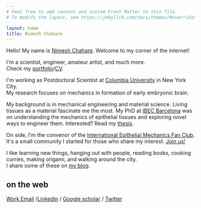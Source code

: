 ```yaml
---
# Feel free to add content and custom Front Matter to this file.
# To modify the layout, see https://jekyllrb.com/docs/themes/#overriding-theme-defaults

layout: home
title: Nimesh Chahare
---
```


Hello! My name is [Nimesh Chahare](). Welcome to my corner of the internet!

I'm a scientist, engineer, amateur artist, and much more. <br>
Check my [portfolio]()/[CV]().

I'm working as Postdoctoral Scientist at [Columbia University](https://nerurkar.bme.columbia.edu/) in New York City.<br>
My research focuses on mechanics in formation of early embryonic brain.

My background is in mechanical engineering and material science. Living tissues as a material fascinate me the most. My PhD at [IBEC Barcelona](https://ibecbarcelona.eu/integrative) was on understanding the mechanics of epithelial tissues and exploring novel ways to engineer them. Interested? Read my [thesis](https://upcommons.upc.edu/handle/2117/401551).

On side, I'm the convenor of the [International Epithelial Mechanics Fan Club](https://twitter.com/EpiMechFC). It's a small community I started for those who share my interest. [Join us!](https://twitter.com/intent/user?screen_name=EpiMechFC)

I like learning new things, hanging out with people, reading books, cooking curries, making origami, and walking around the city.<br>
I share some of these on [my blog]().<br>

## on the web

[Work Email](mailto:nimesh.c@columbia.edu) /[LinkedIn](https://www.linkedin.com/in/nchahare/) / [Google scholar](https://scholar.google.com/citations?user=g0yOthAAAAAJ&hl=en&oi=ao) / [Twitter](https://twitter.com/onenimesa/)

